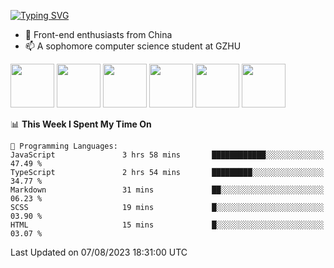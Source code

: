 
[![Typing SVG](https://readme-typing-svg.demolab.com?font=Fira+Code&weight=500&size=26&pause=1000&width=435&lines=Hi%2CI+am+Tycho!%F0%9F%91%8B)](https://git.io/typing-svg)

<!--
<img align='right' src='https://media.giphy.com/media/l3fQ7hK1hpqujCXbG/giphy.gif' width='350'>
**Tycho457/Tycho457** is a ✨ _special_ ✨ repository because its `README.md` (this file) appears on your GitHub profile.

Here are some ideas to get you started:

- 🔭 I’m currently working on ...
- 🌱 I’m currently learning ...
- 👯 I’m looking to collaborate on ...
- 🤔 I’m looking for help with ...
- 💬 Ask me about ...
- 📫 How to reach me: ...
- 😄 Pronouns: ...
- ⚡ Fun fact: ...
-->
- 🌱 Front-end enthusiasts from China
- 📫 A sophomore computer science student at GZHU

<div>
 <img src='https://media.giphy.com/media/XAxylRMCdpbEWUAvr8/giphy.gif' width='70'>
 <img src='https://media.giphy.com/media/ln7z2eWriiQAllfVcn/giphy.gif' width='70'>
 <img src='https://media.giphy.com/media/eNAsjO55tPbgaor7ma/giphy.gif' width='70'>
 <img src='https://media.giphy.com/media/VgGthkhUvGgOit7Y9i/giphy.gif' width='70'>
 <img src='https://media.giphy.com/media/kdFc8fubgS31b8DsVu/giphy.gif' width='70'>
 <img src='https://media.giphy.com/media/IdyAQJVN2kVPNUrojM/giphy.gif' width='70'>
</div>



<!--START_SECTION:waka-->
📊 **This Week I Spent My Time On** 

```text
💬 Programming Languages: 
JavaScript               3 hrs 58 mins       ████████████░░░░░░░░░░░░░   47.49 % 
TypeScript               2 hrs 54 mins       █████████░░░░░░░░░░░░░░░░   34.77 % 
Markdown                 31 mins             ██░░░░░░░░░░░░░░░░░░░░░░░   06.23 % 
SCSS                     19 mins             █░░░░░░░░░░░░░░░░░░░░░░░░   03.90 % 
HTML                     15 mins             █░░░░░░░░░░░░░░░░░░░░░░░░   03.07 % 
```


 Last Updated on 07/08/2023 18:31:00 UTC
<!--END_SECTION:waka-->

